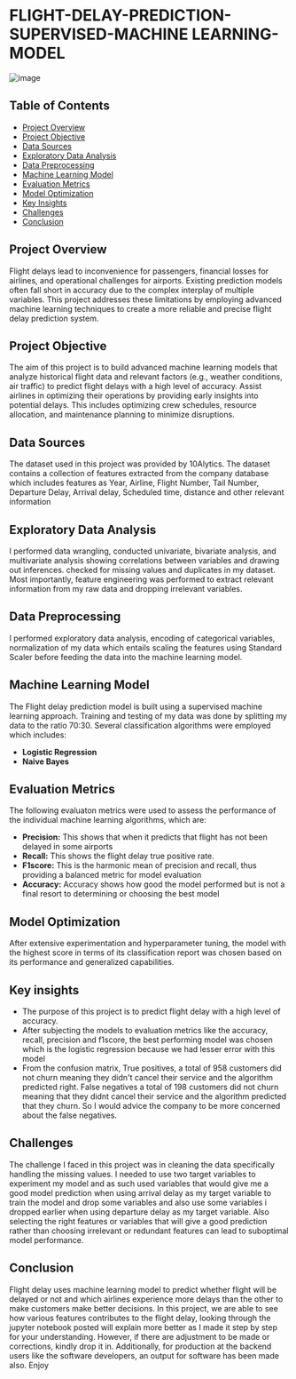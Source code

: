 # FLIGHT-DELAY-PREDICTION-SUPERVISED-MACHINE LEARNING-MODEL

![image](https://github.com/dapzwalt/FLIGHT-DELAY-PREDICTION-MODEL/assets/125368548/cf786456-9034-4ce3-91ac-85edfe173203)

## Table of Contents
- [Project Overview](#project-overview)
- [Project Objective](#project-objective)
- [Data Sources](#data-sources)
- [Exploratory Data Analysis](#exploratory-data-analysis)
- [Data Preprocessing](#data-preprocessing)
- [Machine Learning Model](#machine-learning-model)
- [Evaluation Metrics](#evaluation-metrics)
- [Model Optimization](#model-optimization)
- [Key Insights](#key-insights)
- [Challenges](#challenges)
- [Conclusion](#conclusion)

## Project Overview
Flight delays lead to inconvenience for passengers, financial losses for airlines, and operational challenges for airports. Existing prediction models often fall short in accuracy due to the complex interplay of multiple variables. This project addresses these limitations by employing 
advanced machine learning techniques to create a more reliable and precise flight delay prediction system.

## Project Objective
The aim of this project is to build advanced machine learning models that analyze historical flight data and relevant factors (e.g., weather conditions, air traffic) to predict flight delays with a high level of accuracy. Assist airlines in optimizing their operations by providing early insights into
potential delays. This includes optimizing crew schedules, resource allocation, and maintenance planning to minimize disruptions.

## Data Sources
The dataset used in this project was provided by 10Alytics. The dataset contains a collection of features extracted from the company database which includes features as 
Year, Airline, Flight Number, Tail Number, Departure Delay, Arrival delay, Scheduled time, distance and other relevant information

## Exploratory Data Analysis
I performed data wrangling, conducted univariate, bivariate analysis, and multivariate analysis showing correlations between variables and drawing out inferences. checked for missing values and duplicates in my dataset. 
Most importantly, feature engineering was performed to extract relevant information from my raw data and dropping irrelevant variables.

## Data Preprocessing
I performed exploratory data analysis, encoding of categorical variables, normalization of my data which entails scaling the features using Standard Scaler before feeding the data into the machine learning model.

## Machine Learning Model
The Flight delay prediction model is built using a supervised machine learning approach. Training and testing of my data was done by splitting my data to the ratio 70:30. Several classification algorithms were employed which includes:

- **Logistic Regression**
- **Naive Bayes**

## Evaluation Metrics
The following evaluaton metrics were used to assess the performance of the individual machine learning algorithms, which are: 

- **Precision:** This shows that when it predicts that flight has not been delayed in some airports
- **Recall:** This shows the flight delay true positive rate.
- **F1score:** This is the harmonic mean of precision and recall, thus providing a balanced metric for model evaluation
- **Accuracy:** Accuracy shows how good the model performed but is not a final resort to determining or choosing the best model
  
## Model Optimization
After extensive experimentation and hyperparameter tuning, the model with the highest score in terms of its classification report was chosen based on its performance and generalized capabilities.

## Key insights
- The purpose of this project is to predict flight delay with a high level of accuracy.
- After subjecting the models to evaluation metrics like the accuracy, recall, precision and f1score, the best performing model was chosen which is the logistic regression because we had lesser error with this model
- From the confusion matrix, True positives, a total of 958 customers did not churn meaning they didn't cancel their service and the algorithm predicted right. False negatives a total of 198 customers did not churn meaning that they didnt cancel their service and the algorithm predicted that they churn. So I would advice the company to be more concerned about the false negatives. 

## Challenges
The challenge I faced in this project was in cleaning the data specifically handling the missing values. I needed to use two target variables to experiment my model and as such used variables that would give me a good model prediction when using arrival 
delay as my target variable to train the model and drop some variables and also use some variables i dropped earlier when using departure delay as my target variable. Also selecting the right features or variables that will give a good prediction rather than choosing irrelevant or redundant features can lead to suboptimal model performance.

## Conclusion
Flight delay uses machine learning model to predict whether flight will be delayed or not and which airlines experience more delays than the other to make customers make better decisions. In this project, we are able to see how various features contributes to the flight delay, looking through the jupyter notebook posted will explain more better as I made it step by step for your understanding. However, if there are adjustment to be made or corrections, kindly drop it in. 
Additionally, for production at the backend users like the software developers, an output for software has been made also. Enjoy 
